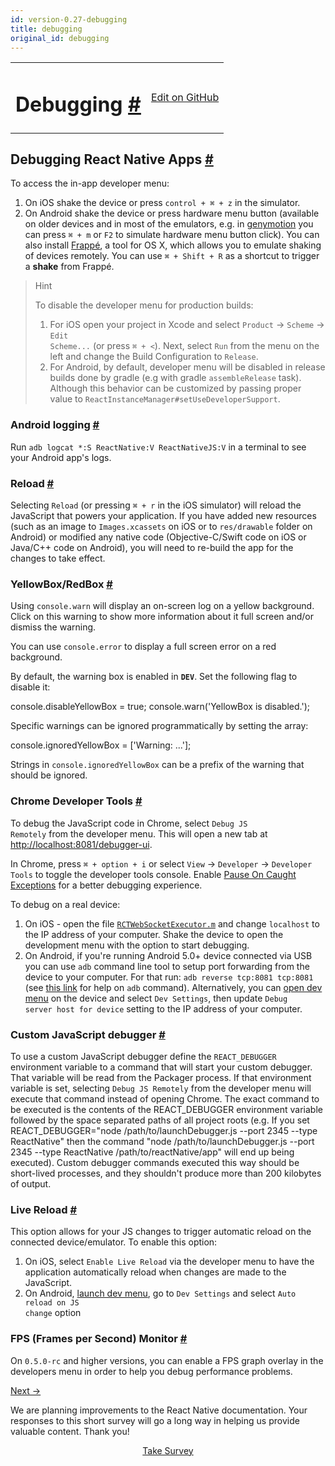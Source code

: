 ```yaml
---
id: version-0.27-debugging
title: debugging
original_id: debugging
---
```

<a id="content"></a><table width="100%"><tbody><tr><td><h1><a class="anchor" name="debugging"></a>Debugging <a class="hash-link" href="docs/debugging.html#debugging">#</a></h1></td><td style="text-align:right;"><a target="_blank" href="https://github.com/facebook/react-native/blob/0.27-stable/docs/Debugging.md">Edit on GitHub</a></td></tr></tbody></table><div><h2><a class="anchor" name="debugging-react-native-apps"></a>Debugging React Native Apps <a class="hash-link" href="docs/debugging.html#debugging-react-native-apps">#</a></h2><p>To access the in-app developer menu:</p><ol><li>On iOS shake the device or press <code>control + ⌘ + z</code> in the simulator.</li><li>On Android shake the device or press hardware menu button (available on older devices and in most of the emulators, e.g. in <a href="https://www.genymotion.com" target="_blank">genymotion</a> you can press <code>⌘ + m</code> or <code>F2</code> to simulate hardware menu button click). You can also install <a href="http://getfrappe.com" target="_blank">Frappé</a>, a tool for OS X, which allows you to emulate shaking of devices remotely. You can use <code>⌘ + Shift + R</code> as a shortcut to trigger a <strong>shake</strong> from Frappé.</li></ol><blockquote><p>Hint</p><p>To disable the developer menu for production builds:</p><ol><li>For iOS open your project in Xcode and select <code>Product</code> → <code>Scheme</code> → <code>Edit Scheme...</code> (or press <code>⌘ + &lt;</code>). Next, select <code>Run</code> from the menu on the left and change the Build Configuration to <code>Release</code>.</li><li>For Android, by default, developer menu will be disabled in release builds done by gradle (e.g with gradle <code>assembleRelease</code> task). Although this behavior can be customized by passing proper value to <code>ReactInstanceManager#setUseDeveloperSupport</code>.</li></ol></blockquote><h3><a class="anchor" name="android-logging"></a>Android logging <a class="hash-link" href="docs/debugging.html#android-logging">#</a></h3><p>Run <code>adb logcat *:S ReactNative:V ReactNativeJS:V</code> in a terminal to see your Android app's logs.</p><h3><a class="anchor" name="reload"></a>Reload <a class="hash-link" href="docs/debugging.html#reload">#</a></h3><p>Selecting <code>Reload</code> (or pressing <code>⌘ + r</code> in the iOS simulator) will reload the JavaScript that powers your application. If you have added new resources (such as an image to <code>Images.xcassets</code> on iOS or to <code>res/drawable</code> folder on Android) or modified any native code (Objective-C/Swift code on iOS or Java/C++ code on Android), you will need to re-build the app for the changes to take effect.</p><h3><a class="anchor" name="yellowbox-redbox"></a>YellowBox/RedBox <a class="hash-link" href="docs/debugging.html#yellowbox-redbox">#</a></h3><p>Using <code>console.warn</code> will display an on-screen log on a yellow background. Click on this warning to show more information about it full screen and/or dismiss the warning.</p><p>You can use <code>console.error</code> to display a full screen error on a red background.</p><p>By default, the warning box is enabled in <code>__DEV__</code>. Set the following flag to disable it:</p><div class="prism language-javascript">console<span class="token punctuation">.</span>disableYellowBox <span class="token operator">=</span> <span class="token boolean">true</span><span class="token punctuation">;</span>
console<span class="token punctuation">.</span><span class="token function">warn<span class="token punctuation">(</span></span><span class="token string">'YellowBox is disabled.'</span><span class="token punctuation">)</span><span class="token punctuation">;</span></div><p>Specific warnings can be ignored programmatically by setting the array:</p><div class="prism language-javascript">console<span class="token punctuation">.</span>ignoredYellowBox <span class="token operator">=</span> <span class="token punctuation">[</span><span class="token string">'Warning: ...'</span><span class="token punctuation">]</span><span class="token punctuation">;</span></div><p>Strings in <code>console.ignoredYellowBox</code> can be a prefix of the warning that should be ignored.</p><h3><a class="anchor" name="chrome-developer-tools"></a>Chrome Developer Tools <a class="hash-link" href="docs/debugging.html#chrome-developer-tools">#</a></h3><p>To debug the JavaScript code in Chrome, select <code>Debug JS Remotely</code> from the developer menu. This will open a new tab at <a href="http://localhost:8081/debugger-ui" target="_blank"></a><a href="http://localhost:8081/debugger-ui">http://localhost:8081/debugger-ui</a>.</p><p>In Chrome, press <code>⌘ + option + i</code> or select <code>View</code> → <code>Developer</code> → <code>Developer Tools</code> to toggle the developer tools console. Enable <a href="http://stackoverflow.com/questions/2233339/javascript-is-there-a-way-to-get-chrome-to-break-on-all-errors/17324511#17324511" target="_blank">Pause On Caught Exceptions</a> for a better debugging experience.</p><p>To debug on a real device:</p><ol><li>On iOS - open the file <a href="https://github.com/facebook/react-native/blob/master/Libraries/WebSocket/RCTWebSocketExecutor.m" target="_blank"><code>RCTWebSocketExecutor.m</code></a> and change <code>localhost</code> to the IP address of your computer. Shake the device to open the development menu with the option to start debugging.</li><li>On Android, if you're running Android 5.0+ device connected via USB you can use <code>adb</code> command line tool to setup port forwarding from the device to your computer. For that run: <code>adb reverse tcp:8081 tcp:8081</code> (see <a href="http://developer.android.com/tools/help/adb.html" target="_blank">this link</a> for help on <code>adb</code> command). Alternatively, you can <a href="#debugging-react-native-apps" target="">open dev menu</a> on the device and select <code>Dev Settings</code>, then update <code>Debug server host for device</code> setting to the IP address of your computer.</li></ol><h3><a class="anchor" name="custom-javascript-debugger"></a>Custom JavaScript debugger <a class="hash-link" href="docs/debugging.html#custom-javascript-debugger">#</a></h3><p>To use a custom JavaScript debugger define the <code>REACT_DEBUGGER</code> environment variable to a command that will start your custom debugger. That variable will be read from the Packager process. If that environment variable is set, selecting <code>Debug JS Remotely</code> from the developer menu will execute that command instead of opening Chrome. The exact command to be executed is the contents of the REACT_DEBUGGER environment variable followed by the space separated paths of all project roots (e.g. If you set REACT_DEBUGGER="node /path/to/launchDebugger.js --port 2345 --type ReactNative" then the command "node /path/to/launchDebugger.js --port 2345 --type ReactNative /path/to/reactNative/app" will end up being executed). Custom debugger commands executed this way should be short-lived processes, and they shouldn't produce more than 200 kilobytes of output.</p><h3><a class="anchor" name="live-reload"></a>Live Reload <a class="hash-link" href="docs/debugging.html#live-reload">#</a></h3><p>This option allows for your JS changes to trigger automatic reload on the connected device/emulator. To enable this option:</p><ol><li>On iOS, select <code>Enable Live Reload</code> via the developer menu to have the application automatically reload when changes are made to the JavaScript.</li><li>On Android, <a href="#debugging-react-native-apps" target="">launch dev menu</a>, go to <code>Dev Settings</code> and select <code>Auto reload on JS change</code> option</li></ol><h3><a class="anchor" name="fps-frames-per-second-monitor"></a>FPS (Frames per Second) Monitor <a class="hash-link" href="docs/debugging.html#fps-frames-per-second-monitor">#</a></h3><p>On <code>0.5.0-rc</code> and higher versions, you can enable a FPS graph overlay in the developers menu in order to help you debug performance problems.</p></div><div class="docs-prevnext"><a class="docs-next" href="docs/testing.html#content">Next →</a></div><div class="survey"><div class="survey-image"></div><p>We are planning improvements to the React Native documentation. Your responses to this short survey will go a long way in helping us provide valuable content. Thank you!</p><center><a class="button" href="https://www.facebook.com/survey?oid=681969738611332">Take Survey</a></center></div>